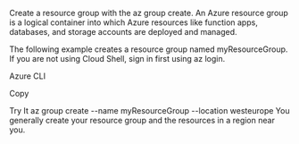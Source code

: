 Create a resource group with the az group create. An Azure resource group is a logical container into which Azure resources like function apps, databases, and storage accounts are deployed and managed.

The following example creates a resource group named myResourceGroup.
If you are not using Cloud Shell, sign in first using az login.

Azure CLI

Copy

Try It
az group create --name myResourceGroup --location westeurope
You generally create your resource group and the resources in a region near you.

